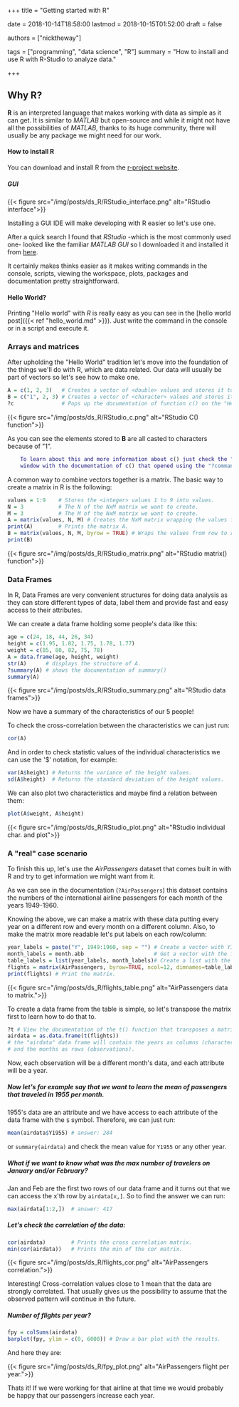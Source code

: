 +++
title = "Getting started with R"

date = 2018-10-14T18:58:00
lastmod = 2018-10-15T01:52:00
draft = false

authors = ["nicktheway"]

tags = ["programming", "data science", "R"]
summary = "How to install and use R with R-Studio to analyze data."

+++

## Why R?
**R** is an interpreted language that makes working with data as simple as it can get. It is similar to *MATLAB* but
open-source and while it might not have all the possibilities of *MATLAB*, thanks to its huge community, there will usually be
any package we might need for our work.

#### How to install R
You can download and install R from the [r-project website](https://www.r-project.org/).

##### GUI
{{< figure src="/img/posts/ds_R/RStudio_interface.png" alt="RStudio interface">}}

Installing a GUI IDE will make developing with R easier so let's use one. 

After a quick search I found that *RStudio* -which is the most commonly used one- looked like the familiar *MATLAB GUI* so 
I downloaded it and installed it from [here](https://www.rstudio.com/products/rstudio/download/#download).

It certainly makes thinks easier as it makes writing commands in the console, scripts, viewing the workspace, plots, packages
and documentation pretty straightforward.

#### Hello World?
Printing "Hello world" with *R* is really easy as you can see in the [hello world post]({{< ref "hello_world.md" >}}).
Just write the command in the console or in a script and execute it.

### Arrays and matrices
After upholding the "Hello World" tradition let's move into the foundation of the things we'll do with R, which are data related.
Our data will usually be part of vectors so let's see how to make one.

```r
A = c(1, 2, 3)   # Creates a vector of <double> values and stores it to A.
B = c("1", 2, 3) # Creates a vector of <character> values and stores it to B.
?c               # Pops up the documentation of function c() on the "Help" window.
```

{{< figure src="/img/posts/ds_R/RStudio_c.png" alt="RStudio C() function">}}

As you can see the elements stored to **B** are all casted to characters because of "1".
```MATLAB
    To learn about this and more information about c() just check the "Help" 
    window with the documentation of c() that opened using the "?command" notation.
```
A common way to combine vectors together is a matrix. The basic way to create a matrix in R is the following:
```r
values = 1:9    # Stores the <integer> values 1 to 9 into values.
N = 3           # The N of the NxM matrix we want to create.
M = 3           # The M of the NxM matrix we want to create.
A = matrix(values, N, M) # Creates the NxM matrix wrapping the values from col to col.
print(A)        # Prints the matrix A.
B = matrix(values, N, M, byrow = TRUE) # Wraps the values from row to row.
print(B)        
```

{{< figure src="/img/posts/ds_R/RStudio_matrix.png" alt="RStudio matrix() function">}}

### Data Frames
In R, Data Frames are very convenient structures for doing data analysis as they can store different types of data, label
them and provide fast and easy access to their attributes.

We can create a data frame holding some people's data like this:
```r
age = c(24, 18, 44, 26, 34)
height = c(1.95, 1.82, 1.75, 1.78, 1.77)
weight = c(85, 80, 82, 75, 78)
A = data.frame(age, height, weight)
str(A)      # displays the structure of A.
?summary(A) # shows the documentation of summary()
summary(A)
```
{{< figure src="/img/posts/ds_R/RStudio_summary.png" alt="RStudio data frames">}}

Now we have a summary of the characteristics of our 5 people!

To check the cross-correlation between the characteristics we can just run:
```r
cor(A)
```

And in order to check statistic values of the individual characteristics we can use the '$' notation, for example:
```r
var(A$height) # Returns the variance of the height values.
sd(A$height)  # Returns the standard deviation of the height values.
```

We can also plot two characteristics and maybe find a relation between them:
```r
plot(A$weight, A$height)
```

{{< figure src="/img/posts/ds_R/RStudio_plot.png" alt="RStudio individual char. and plot">}}

### A "real" case scenario
To finish this up, let's use the *AirPassengers* dataset that comes built in with R and try to get
information we might want from it.

As we can see in the documentation (```?AirPassengers```) this dataset contains
the numbers of the international airline passengers for each month of the years 1949-1960.

Knowing the above, we can make a matrix with these data putting every year on a different row
and every month on a different column. Also, to make the matrix more readable let's put labels
on each row/column:

```r
year_labels = paste("Y", 1949:1960, sep = "") # Create a vector with Y19xx character elements.
month_labels = month.abb                      # Get a vector with the first 3 letters of each month.
table_labels = list(year_labels, month_labels)# Create a list with the two vectors.
flights = matrix(AirPassengers, byrow=TRUE, ncol=12, dimnames=table_labels) # Create the matrix.
print(flights) # Print the matrix.
```

{{< figure src="/img/posts/ds_R/flights_table.png" alt="AirPassengers data to matrix.">}}

To create a data frame from the table is simple, so let's transpose the matrix first to learn
how to do that to.
```r
?t # View the documentation of the t() function that transposes a matrix.
airdata = as.data.frame(t(flights))
# the "airdata" data frame will contain the years as columns (characteristics)
# and the months as rows (observations).
```
Now, each observation will be a different month's data, and each attribute will be a year.

##### Now let's for example say that we want to learn the mean of passengers that traveled in 1955 per month.
1955's data are an attribute and we have access to each attribute of the data frame with the ```$``` symbol.
Therefore, we can just run:
```r
mean(airdata$Y1955) # answer: 284
```
or ```summary(airdata)``` and check the mean value for ```Y1955``` or any other year.

##### What if we want to know what was the max number of travelers on January and/or February?

Jan and Feb are the first two rows of our data frame and it turns out that we can access
the x'th row by ```airdata[x,]```. So to find the answer we can run:
```r
max(airdata[1:2,])  # answer: 417
```

##### Let's check the correlation of the data:
```r
cor(airdata)        # Prints the cross correlation matrix.
min(cor(airdata))   # Prints the min of the cor matrix.
```

{{< figure src="/img/posts/ds_R/flights_cor.png" alt="AirPassengers correlation.">}}

Interesting! Cross-correlation values close to 1 mean that the data are strongly correlated.
That usually gives us the possibility to assume that the observed pattern will continue in the future.

##### Number of flights per year?
```r
fpy = colSums(airdata)
barplot(fpy, ylim = c(0, 6000)) # Draw a bar plot with the results.
```
And here they are:

{{< figure src="/img/posts/ds_R/fpy_plot.png" alt="AirPassengers flight per year.">}}

Thats it! If we were working for that airline at that time we would probably be happy that
our passengers increase each year.
